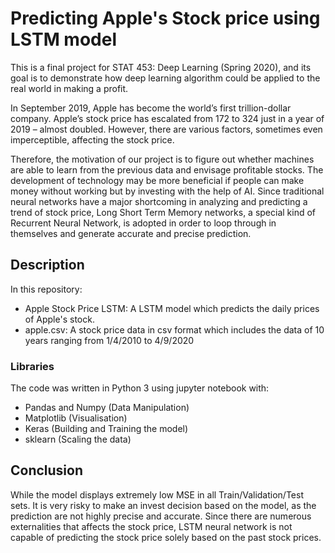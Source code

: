# Predicting Apple's Stock price using LSTM model

This is a final project for STAT 453: Deep Learning (Spring 2020), and its goal is to demonstrate how deep learning algorithm could be applied to the real world in making a profit.

In September 2019, Apple has become the world’s first trillion-dollar company. Apple’s stock price has escalated from 172 to 324 just in a year of 2019 – almost doubled. However, there are various factors, sometimes even imperceptible, affecting the stock price.

Therefore, the motivation of our project is to figure out whether machines are able to learn from the previous data and envisage profitable stocks. The development of technology may be more beneficial if people can make money without working but by investing with the help of AI. Since traditional neural networks have a major shortcoming in analyzing and predicting a trend of stock price, Long Short Term Memory networks, a special kind of Recurrent Neural Network, is adopted in order to loop through in themselves and generate accurate and precise prediction.

## Description

In this repository:
* Apple Stock Price LSTM: A LSTM model which predicts the daily prices of Apple's stock.
* apple.csv: A stock price data in csv format which includes the data of 10 years ranging from 1/4/2010 to 4/9/2020

### Libraries

The code was written in Python 3 using jupyter notebook with:
* Pandas and Numpy (Data Manipulation)
* Matplotlib (Visualisation)
* Keras (Building and Training the model)
* sklearn (Scaling the data)

## Conclusion

While the model displays extremely low MSE in all Train/Validation/Test sets. It is very risky to make an invest decision based on the model, as the prediction are not highly precise and accurate. Since there are numerous externalities that affects the stock price, LSTM neural network is not capable of predicting the stock price solely based on the past stock prices.
